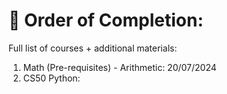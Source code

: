 # 🥇 Order of Completion:  

Full list of courses + additional materials:

1. Math (Pre-requisites) - Arithmetic: 20/07/2024
2. CS50 Python: 